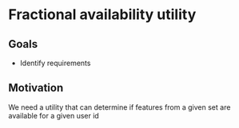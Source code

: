 # Fractional availability utility

## Goals

* Identify requirements

## Motivation

We need a utility that can determine if features from a given set are available for a given user id

